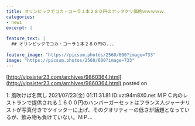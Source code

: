 ```yaml
---
title: オリンピックでコカ・コーラ１本２８０円のボッタクリ価格ｗｗｗｗｗ
categories:
- news
excerpt: |
  
feature_text: |
  ## オリンピックでコカ・コーラ１本２８０円の...
  
feature_image: "https://picsum.photos/2560/600?image=733"
image: "https://picsum.photos/2560/600?image=733"
---
```


[http://vipsister23.com/archives/9860364.html](http://vipsister23.com/archives/9860364.html)
posted on 

<!--more-->

1: 風吹けば名無し 2021/07/23(金) 01:11:31.81 ID:vzt94m8X0.net ＭＰＣ内のレストランで提供される１６００円のハンバーガーセットはフランス人ジャーナリストが写真付きでツイッターに上げ、そのクオリティーの低さが話題となっているが、飲み物も負けていない。ＭＰ...
